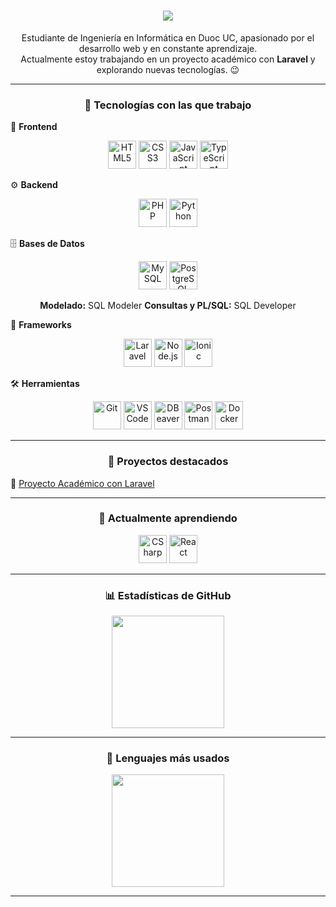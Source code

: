<h1 align="center">
  <a href="https://git.io/typing-svg">
    <img src="https://readme-typing-svg.herokuapp.com?lines=Hola+!+✌+😃;Soy+Joel+Medina,+un+gusto!;&center=true&size=19">
  </a>
</h1>

<p align="center">
  Estudiante de Ingeniería en Informática en Duoc UC, apasionado por el desarrollo web y en constante aprendizaje.<br>
  Actualmente estoy trabajando en un proyecto académico con <strong>Laravel</strong> y explorando nuevas tecnologías. 😉
</p>

---

<h3 align="center">🚀 Tecnologías con las que trabajo</h3>

🎨 <strong>Frontend</strong>  
<p align="center">
  <img src="https://cdn.jsdelivr.net/gh/devicons/devicon/icons/html5/html5-original.svg" alt="HTML5" width="45"/>
  <img src="https://cdn.jsdelivr.net/gh/devicons/devicon/icons/css3/css3-original.svg" alt="CSS3" width="45"/>
  <img src="https://cdn.jsdelivr.net/gh/devicons/devicon/icons/javascript/javascript-original.svg" alt="JavaScript" width="45"/>
  <img src="https://cdn.jsdelivr.net/gh/devicons/devicon/icons/typescript/typescript-original.svg" alt="TypeScript" width="45"/>
</p>

⚙️ <strong>Backend</strong>  
<p align="center">
  <img src="https://cdn.jsdelivr.net/gh/devicons/devicon/icons/php/php-original.svg" alt="PHP" width="45"/>
  <img src="https://cdn.jsdelivr.net/gh/devicons/devicon/icons/python/python-original.svg" alt="Python" width="45"/>
</p>

🗄️ <strong>Bases de Datos</strong>  
<p align="center">
  <img src="https://cdn.jsdelivr.net/gh/devicons/devicon/icons/mysql/mysql-original.svg" alt="MySQL" width="45"/>
  <img src="https://cdn.jsdelivr.net/gh/devicons/devicon/icons/postgresql/postgresql-original.svg" alt="PostgreSQL" width="45"/>
</p>
<p align="center">
  <strong>Modelado:</strong> SQL Modeler  
  <strong>Consultas y PL/SQL:</strong> SQL Developer
</p>

🧰 <strong>Frameworks</strong>  
<p align="center">
  <img src="https://cdn.jsdelivr.net/gh/devicons/devicon@latest/icons/laravel/laravel-original.svg" alt="Laravel" width="45"/>
  <img src="https://cdn.jsdelivr.net/gh/devicons/devicon/icons/nodejs/nodejs-original.svg" alt="Node.js" width="45"/>
  <img src="https://cdn.jsdelivr.net/gh/devicons/devicon/icons/ionic/ionic-original.svg" alt="Ionic" width="45"/>
</p>

🛠️ <strong>Herramientas</strong>  
<p align="center">
  <img src="https://cdn.jsdelivr.net/gh/devicons/devicon/icons/git/git-original.svg" alt="Git" width="45"/>
  <img src="https://cdn.jsdelivr.net/gh/devicons/devicon/icons/vscode/vscode-original.svg" alt="VS Code" width="45"/>
  <img src="https://cdn.jsdelivr.net/gh/devicons/devicon/icons/dbeaver/dbeaver-original.svg" alt="DBeaver" width="45"/>
  <img src="https://cdn.jsdelivr.net/gh/devicons/devicon/icons/postman/postman-original.svg" alt="Postman" width="45"/>
  <img src="https://cdn.jsdelivr.net/gh/devicons/devicon@latest/icons/docker/docker-plain-wordmark.svg" alt="Docker" width="45"/>
</p>

---

<h3 align="center">📌 Proyectos destacados</h3>

🔹 [Proyecto Académico con Laravel](https://github.com/markawaii/cl_ferremas_monolitico-laravel)

---

<h3 align="center">🌱 Actualmente aprendiendo</h3>

<p align="center">
 <img src="https://cdn.jsdelivr.net/gh/devicons/devicon@latest/icons/csharp/csharp-original.svg" alt="CSharp" width="45"/>
 <img src="https://cdn.jsdelivr.net/gh/devicons/devicon@latest/icons/react/react-original.svg" alt="React" width="45"/> 
</p>

---

<h3 align="center"> 📊 Estadísticas de GitHub</h3>

<div align="center">
  <img height="180em" src="https://github-readme-stats.vercel.app/api?username=jjmmcode&show_icons=true&theme=github_dark&hide_border=true&include_all_commits=true&count_private=true"/>
</div>

---

<h3 align="center"> 🧠 Lenguajes más usados</h3>

<div align="center">
  <img height="180em" src="https://github-readme-stats.vercel.app/api/top-langs/?username=jjmmcode&layout=compact&langs_count=8&theme=github_dark&hide_border=true"/>
</div>


---
